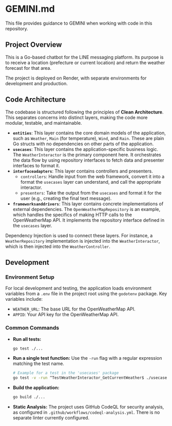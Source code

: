 # GEMINI.md

This file provides guidance to GEMINI when working with code in this repository.

## Project Overview

This is a Go-based chatbot for the LINE messaging platform. Its purpose is to receive a location (prefecture or current location) and return the weather forecast for that area.

The project is deployed on Render, with separate environments for development and production.

## Code Architecture

The codebase is structured following the principles of **Clean Architecture**. This separates concerns into distinct layers, making the code more modular, testable, and maintainable.

*   **`entities`**: This layer contains the core domain models of the application, such as `Weather`, `Main` (for temperature), `Wind`, and `Rain`. These are plain Go structs with no dependencies on other parts of the application.
*   **`usecases`**: This layer contains the application-specific business logic. The `WeatherInteractor` is the primary component here. It orchestrates the data flow by using repository interfaces to fetch data and presenter interfaces to format it.
*   **`interfaceadapters`**: This layer contains controllers and presenters.
    *   `controllers`: Handle input from the web framework, convert it into a format the `usecases` layer can understand, and call the appropriate interactor.
    *   `presenters`: Take the output from the `usecases` and format it for the user (e.g., creating the final text message).
*   **`frameworksanddrivers`**: This layer contains concrete implementations of external dependencies. The `OpenWeatherMapRepository` is an example, which handles the specifics of making HTTP calls to the OpenWeatherMap API. It implements the repository interface defined in the `usecases` layer.

Dependency Injection is used to connect these layers. For instance, a `WeatherRepository` implementation is injected into the `WeatherInteractor`, which is then injected into the `WeatherController`.

## Development

### Environment Setup

For local development and testing, the application loads environment variables from a `.env` file in the project root using the `godotenv` package. Key variables include:
*   `WEATHER_URL`: The base URL for the OpenWeatherMap API.
*   `APPID`: Your API key for the OpenWeatherMap API.

### Common Commands

*   **Run all tests:**
    ```sh
    go test ./...
    ```

*   **Run a single test function:** Use the `-run` flag with a regular expression matching the test name.
    ```sh
    # Example for a test in the 'usecases' package
    go test -v -run ^TestWeatherInteractor_GetCurrentWeather$ ./usecases
    ```

*   **Build the application:**
    ```sh
    go build ./...
    ```

*   **Static Analysis:**
    The project uses GitHub CodeQL for security analysis, as configured in `.github/workflows/codeql-analysis.yml`. There is no separate linter currently configured.